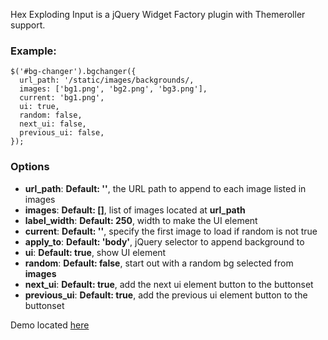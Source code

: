 Hex Exploding Input is a jQuery Widget Factory plugin with Themeroller support.

### Example:
    $('#bg-changer').bgchanger({
      url_path: '/static/images/backgrounds/,
      images: ['bg1.png', 'bg2.png', 'bg3.png'],
      current: 'bg1.png',
      ui: true,
      random: false,
      next_ui: false,
      previous_ui: false,
    });

### Options
 
 * **url_path**: **Default: ''**, the URL path to append to each image listed in images
 * **images**: **Default: []**, list of images located at **url_path** 
 * **label_width**: **Default: 250**, width to make the UI element
 * **current**: **Default: ''**, specify the first image to load if random is not true
 * **apply_to**: **Default: 'body'**, jQuery selector to append background to
 * **ui**: **Default: true**, show UI element
 * **random**: **Default: false**, start out with a random bg selected from **images**
 * **next_ui**: **Default: true**, add the next ui element button to the buttonset
 * **previous_ui**: **Default: true**, add the previous ui element button to the buttonset

Demo located [here](http://htmlpreview.github.com/?https://raw.github.com/bubasti/jQuery-Background-Changer/master/example.html)
